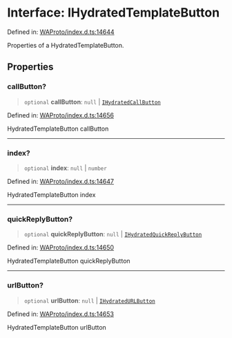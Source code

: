 # Interface: IHydratedTemplateButton

Defined in: [WAProto/index.d.ts:14644](https://github.com/Fokusdotid/Baileys/blob/9c9f1957de7ce603966b24b846f4c15d5de9bbcf/WAProto/index.d.ts#L14644)

Properties of a HydratedTemplateButton.

## Properties

### callButton?

> `optional` **callButton**: `null` \| [`IHydratedCallButton`](../namespaces/HydratedTemplateButton/interfaces/IHydratedCallButton.md)

Defined in: [WAProto/index.d.ts:14656](https://github.com/Fokusdotid/Baileys/blob/9c9f1957de7ce603966b24b846f4c15d5de9bbcf/WAProto/index.d.ts#L14656)

HydratedTemplateButton callButton

***

### index?

> `optional` **index**: `null` \| `number`

Defined in: [WAProto/index.d.ts:14647](https://github.com/Fokusdotid/Baileys/blob/9c9f1957de7ce603966b24b846f4c15d5de9bbcf/WAProto/index.d.ts#L14647)

HydratedTemplateButton index

***

### quickReplyButton?

> `optional` **quickReplyButton**: `null` \| [`IHydratedQuickReplyButton`](../namespaces/HydratedTemplateButton/interfaces/IHydratedQuickReplyButton.md)

Defined in: [WAProto/index.d.ts:14650](https://github.com/Fokusdotid/Baileys/blob/9c9f1957de7ce603966b24b846f4c15d5de9bbcf/WAProto/index.d.ts#L14650)

HydratedTemplateButton quickReplyButton

***

### urlButton?

> `optional` **urlButton**: `null` \| [`IHydratedURLButton`](../namespaces/HydratedTemplateButton/interfaces/IHydratedURLButton.md)

Defined in: [WAProto/index.d.ts:14653](https://github.com/Fokusdotid/Baileys/blob/9c9f1957de7ce603966b24b846f4c15d5de9bbcf/WAProto/index.d.ts#L14653)

HydratedTemplateButton urlButton
